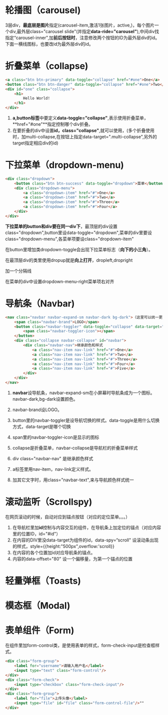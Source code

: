 # 轮播图（carousel)

3层div，**最底层是图片**指定(carousel-item,激活1张图片，active,)，每个图片一个div,最外层class="carousel slide"(并指定**data-ride="carousel"**),中间div找指定“carousel-inner",加**前后按钮时**，注意修改两个按钮的ID为最外层div的id。下面一横线图标，也要改id为最外层div的id。



# 折叠菜单（collapse)

```html
<a class="btn btn-primary" data-toggle="collapse" href="#one">One</a>
<button class="btn btn-danger" data-toggle="collapse" href="#one">Two</button>
<div id="one" class="collapse">
	<h1>
        Hello World!
    </h1>
</div>
```

1. **a,button标签**中要定义**data-toggle="collapse"**,表示使用折叠菜单，**href="#one"**指定控制哪个div折叠。
2. 在要折叠的div中设置**id，class="collapse"**,就可以使用，(多个折叠使用时，加multi-collapse,在按钮上指定data-target=".multi-collapse",另外的target指定相应div的id)



# 下拉菜单（dropdown-menu)

```html
<div class="dropdown">
    <button class="btn btn-success" data-toggle="dropdown">菜单</button>
    <div class="dropdown-menu">
        <a class="dropdown-item" href="#">One</a>
        <a class="dropdown-item" href="#">Two</a>
        <a class="dropdown-item" href="#">Three</a>
        <a class="dropdown-item" href="#">Four</a>
    </div>
</div>
```

**下拉菜单的button和div要在同一div下**，最顶层的div设置class="dropdown",button里设data-toggle="dropdown",菜单的div里要设class="dropdown-menu",各菜单项要设class="dropdown-item"

在button里增加类dropdown-toggle会出现下拉菜单标志（**向下的小三角**）。

在最顶层div的类里使用dropup就是**向上打开**，dropleft,dropright

<div class="dropdown-divider">加一个分隔线
</div>

在菜单的div中设置dropdown-menu-right菜单项右对齐

# 导航条（Navbar)

```html
<nav class="navbar navbar-expand-sm navbar-dark bg-dark">（这里可以统一更改样式）
    <span class="navbar-brand">LOGO</span>
    <button class="navbar-toggler" data-toggle="collapse" data-target="#navba">
        <span class="navbar-toggler-icon"></span>
    </button>
    <div class="collapse navbar-collapse" id="navbar">
        <div class="navbar-nav">继承颜色和样式
            <a class="nav-item nav-link" href="#">One</a>
            <a class="nav-item nav-link" href="#">Two</a>
            <a class="nav-item nav-link" href="#">Three</a>
            <a class="nav-item nav-link" href="#">Four</a>
            <a class="nav-item nav-link" href="#">Five</a>
        </div>
    </div>
</nav>
```

1. **navbar**设导航条，navbar-expand-sm在小屏幕时导航条成为一个图标。navbar-dark,bg-dark设置颜色。

2. navbar-brand设LOGO。

3. button里的navbar-toggler是设导航切换的样式。data-toggle是用什么切换方式，data-target是哪个切换
4. span里的navbar-toggler-icon是显示的图标
5. collapse是折叠菜单，navbar-collapse是导航栏的折叠菜单样式
6. div class="navbar-nav" 是继承颜色样式
7. a标签里用nav-item，nav-link定义样式。
8. 加其它文字时，用class="navbar-text",来与导航颜色样式统一

# 滚动监听（Scrollspy)

在网页滚动的时候，自动对应到锚点按钮（对应的定位菜单。。。）

1. 在导航栏里加**id**控制与内容交互的组件，在导航条上加定位的锚点（对应内容里的位置ID，id="#id"）
2. 在内容的DIV里没data-target为组件的id，data-spy=“scroll" 设滚动条出现的样式，style={{height:"500px",overflow:'scroll}}
3. 在内容的各个位置加id对应导航条的锚点。
4. 内容的data-offset="80" 设一个偏移量，为第一个锚点的位置

# 轻量弹框（Toasts)

# 模态框（Modal)

# 表单组件（Form)

在组件里加form-control类，是使用表单的样式，form-check-input是检查框样式。

```html
<div class="form-group">
    <label for="username">请输入用户名</label>
    <input type="text" class="form-control"/>
</div>
<div class="form-check">
    <input type="checkbox" class="form-check-input"/>
</div>
<div class="form-group">
    <label for="file">上传头像</label>
    <input type="file" id="file" class="form-control-file"/>""
</div>
```

